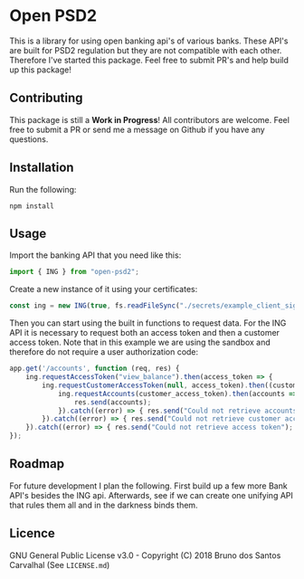 # Open PSD2

This is a library for using open banking api's of various banks. These API's are built for PSD2 regulation but they are not compatible with each other. Therefore I've started this package. Feel free to submit PR's and help build up this package!

## Contributing
This package is still a **Work in Progress**! All contributors are welcome. Feel free to submit a PR or send me a message on Github if you have any questions.

## Installation

Run the following:

```
npm install
```

## Usage

Import the banking API that you need like this: 

```javascript
import { ING } from "open-psd2";
```

Create a new instance of it using your certificates:

```javascript
const ing = new ING(true, fs.readFileSync("./secrets/example_client_signing.key"), "changeit", fs.readFileSync("./secrets/example_client_tls.cer"), fs.readFileSync("./secrets/example_client_tls.key"), "example_client_id");
```

Then you can start using the built in functions to request data. For the ING API it is necessary to request both an access token and then a customer access token. Note that in this example we are using the sandbox and therefore do not require a user authorization code: 

```javascript
app.get('/accounts', function (req, res) {
    ing.requestAccessToken("view_balance").then(access_token => {
        ing.requestCustomerAccessToken(null, access_token).then((customer_access_token) => {
            ing.requestAccounts(customer_access_token).then(accounts => {
                res.send(accounts);
            }).catch((error) => { res.send("Could not retrieve accounts"); console.log(error); });
        }).catch((error) => { res.send("Could not retrieve customer access token"); console.log(error); });
    }).catch((error) => { res.send("Could not retrieve access token"); console.log(error); });
});
```

## Roadmap
For future development I plan the following. First build up a few more Bank API's besides the ING api. Afterwards, see if we can create one unifying API that rules them all and in the darkness binds them. 

## Licence
GNU General Public License v3.0 - Copyright (C) 2018  Bruno dos Santos Carvalhal (See `LICENSE.md`)